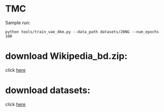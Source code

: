 # TMC
Sample run:
```
python tools/train_vae_dkm.py --data_path datasets/20NG --num_epochs 100
```

# download Wikipedia_bd.zip:
click [here](https://drive.google.com/file/d/1AOfh1WqLhGIQsOhiOKy0S-kQRbnl32g5/view?usp=sharing)

# download datasets:
click [here](https://drive.google.com/file/d/11VNmz3TxNqt3fKXAi6IAdVATMb6SzUBc/view?usp=sharing)